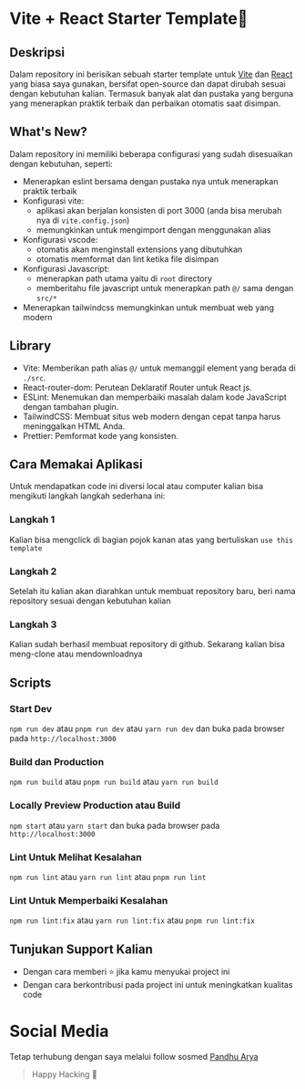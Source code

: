 # Vite + React Starter Template🚀

## Deskripsi

Dalam repository ini berisikan sebuah starter template untuk [Vite](https://vitejs.dev) dan [React](https://react.dev) yang biasa saya gunakan, bersifat open-source dan dapat dirubah sesuai dengan kebutuhan kalian. Termasuk banyak alat dan pustaka yang berguna yang menerapkan praktik terbaik dan perbaikan otomatis saat disimpan.

## What's New?

Dalam repository ini memiliki beberapa configurasi yang sudah disesuaikan dengan kebutuhan, seperti:

- Menerapkan eslint bersama dengan pustaka nya untuk menerapkan praktik terbaik
- Konfigurasi vite:
  - aplikasi akan berjalan konsisten di port 3000 (anda bisa merubah nya di `vite.config.json`)
  - memungkinkan untuk mengimport dengan menggunakan alias
- Konfigurasi vscode:
  - otomatis akan menginstall extensions yang dibutuhkan
  - otomatis memformat dan lint ketika file disimpan
- Konfigurasi Javascript:
  - menerapkan path utama yaitu di `root` directory
  - memberitahu file javascript untuk menerapkan path `@/` sama dengan `src/*`
- Menerapkan tailwindcss memungkinkan untuk membuat web yang modern

## Library

- Vite: Memberikan path alias `@/` untuk memanggil element yang berada di `./src`.
- React-router-dom: Perutean Deklaratif Router untuk React js.
- ESLint: Menemukan dan memperbaiki masalah dalam kode JavaScript dengan tambahan plugin.
- TailwindCSS: Membuat situs web modern dengan cepat tanpa harus meninggalkan HTML Anda.
- Prettier: Pemformat kode yang konsisten.

## Cara Memakai Aplikasi

Untuk mendapatkan code ini diversi local atau computer kalian bisa mengikuti langkah langkah sederhana ini:

### Langkah 1

Kalian bisa mengclick di bagian pojok kanan atas yang bertuliskan `use this template`

### Langkah 2

Setelah itu kalian akan diarahkan untuk membuat repository baru, beri nama repository sesuai dengan kebutuhan kalian

### Langkah 3

Kalian sudah berhasil membuat repository di github. Sekarang kalian bisa meng-clone atau mendownloadnya

## Scripts

### Start Dev

`npm run dev` atau `pnpm run dev` atau `yarn run dev` dan buka pada browser pada `http://localhost:3000`

### Build dan Production

`npm run build` atau `pnpm run build` atau `yarn run build`

### Locally Preview Production atau Build

`npm start` atau `yarn start` dan buka pada browser pada `http://localhost:3000`

### Lint Untuk Melihat Kesalahan

`npm run lint` atau `yarn run lint` atau `pnpm run lint`

### Lint Untuk Memperbaiki Kesalahan

`npm run lint:fix` atau `yarn run lint:fix` atau `pnpm run lint:fix`

## Tunjukan Support Kalian

- Dengan cara memberi ⭐ jika kamu menyukai project ini
- Dengan cara berkontribusi pada project ini untuk meningkatkan kualitas code

# Social Media

Tetap terhubung dengan saya melalui follow sosmed [Pandhu Arya](https://panntod.github.io/Project-Mandiri/linktree)

> Happy Hacking 🤖
